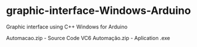 # graphic-interface-Windows-Arduino
Graphic interface using C++ Windows for Arduino


Automacao.zip    -    Source Code VC6 
Automação.zip    -    Aplication .exe
